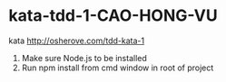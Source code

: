 # kata-tdd-1-CAO-HONG-VU
kata http://osherove.com/tdd-kata-1

1. Make sure Node.js to be installed
2. Run npm install from cmd window in root of project

